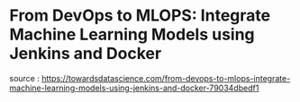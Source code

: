 # From DevOps to MLOPS: Integrate Machine Learning Models using Jenkins and Docker

source : https://towardsdatascience.com/from-devops-to-mlops-integrate-machine-learning-models-using-jenkins-and-docker-79034dbedf1
